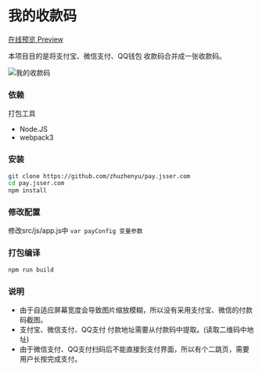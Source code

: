 # 我的收款码

<a href="https://pay.jsser.com?src=github" target="_blank">在线预览 Preview</a>

本项目目的是将支付宝、微信支付、QQ钱包 收款码合并成一张收款码。

![我的收款码](https://assets-cdn.dwz.st/WechatIMG34.jpeg)

### 依赖

打包工具

* Node.JS
* webpack3

### 安装

```bash
git clone https://github.com/zhuzhenyu/pay.jsser.com
cd pay.jsser.com
npm install
```


### 修改配置

修改src/js/app.js中 `var payConfig 变量参数`


### 打包编译
```bash
npm run build
```

### 说明

* 由于自适应屏幕宽度会导致图片缩放模糊，所以没有采用支付宝、微信的付款码截图。
* 支付宝、微信支付、QQ支付 付款地址需要从付款码中提取。(读取二维码中地址)
* 由于微信支付、QQ支付扫码后不能直接到支付界面，所以有个二跳页，需要用户长按完成支付。




